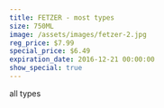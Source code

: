 ```yaml
---
title: FETZER - most types
size: 750ML
image: /assets/images/fetzer-2.jpg
reg_price: $7.99
special_price: $6.49
expiration_date: 2016-12-21 00:00:00
show_special: true
---
```



all types
